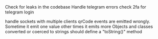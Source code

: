Check for leaks in the codebase
Handle telegram errors
check 2fa for telegram login

[//]: # (check if possible to delete updateConfiguration from Socketable mixin and use only config setter)
handle sockets with multiple clients
qrCode events are emitted wrongly. Sometime it emit one value other times it emits more
Objects and classes converted or coerced to strings should define a "toString()" method
